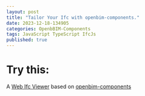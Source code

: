 ```yaml
---
layout: post
title: "Tailor Your Ifc with openbim-components."
date: 2023-12-18-134905 
categories: OpenbBIM-Components
tags: JavaScript TypeScript IfcJs
published: true
---
```

<script src="/assets/signup/signup.js"></script>
<signup-component></signup-component>

# **Try** this:
A [Web Ifc Viewer](/assets/tyIfc/index.html) based on [openbim-components](https://github.com/IFCjs/components)